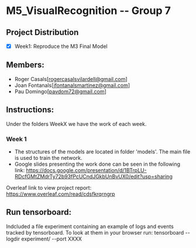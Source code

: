 # M5_VisualRecognition -- Group 7
## Project Distribution
- [x] Week1: Reproduce the M3 Final Model

## Members:
- Roger Casals[rogercasalsvilardell@gmail.com]
- Joan Fontanals[jfontanalsmartinez@gmail.com]
- Pau Domingo[pavdom72@gmail.com]

## Instructions:
Under the folders WeekX we have the work of each week.

### Week 1
- The structures of the models are located in folder 'models'. The main file is used to train the network. 
- Google slides presenting the work done can be seen in the following link: https://docs.google.com/presentation/d/1BTrpLU-RDcfGMtZMdrTy72b93fPcUCndJGkbUnBvUX0/edit?usp=sharing

Overleaf link to view project report: https://www.overleaf.com/read/cdsfkrqrngrp

## Run tensorboard:
Indcluded a file experiment containing an example of logs and events tracked by tensorboard. To look at them in your browser run:
tensorboard --logdir experiment/ --port XXXX

